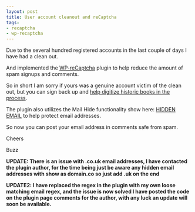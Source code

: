 ```yaml
--- 
layout: post
title: User account cleanout and reCaptcha
tags: 
- recaptcha
- wp-recaptcha
---
```

Due to the several hundred registered accounts in the last couple of days I have had a clean out.

And implemented the <a href="http://www.blaenkdenum.com/wp-recaptcha/">WP-reCaptcha</a> plugin to help reduce the amount of spam signups and comments.

So in short I am sorry if yours was a genuine account victim of the clean out, but you can sign back up and <a href="http://recaptcha.net/learnmore.html">help digitize historic books in the process</a>.

The plugin also utilizes the Mail Hide functionality show here: <a href="mailto:d.busby@saiweb.co.uk">HIDDEN EMAIL</a> to help protect email addresses.

So now you can post your email address in comments safe from spam.

Cheers


Buzz

<strong>UPDATE: There is an issue with .co.uk email addresses, I have contacted the plugin author, for the time being just be aware any hidden email addresses with show as domain.co so just add .uk on the end</strong>

<strong>UPDATE2: I have replaced the regex in the plugin with my own loose matching email regex, and the issue is now solved I have posted the code on the plugin page comments for the author, with any luck an update will soon be available.</strong>

